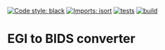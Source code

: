 [![Code style: black](https://img.shields.io/badge/code%20style-black-000000.svg)](https://github.com/psf/black)
[![Imports: isort](https://img.shields.io/badge/%20imports-isort-%231674b1?style=flat&labelColor=ef8336)](https://pycqa.github.io/isort/)
[![tests](https://github.com/fcbg-hnp/egi2bids/actions/workflows/pytest.yml/badge.svg?branch=main)](https://github.com/fcbg-hnp/egi2bids/actions/workflows/pytest.yml)
[![build](https://github.com/fcbg-hnp/egi2bids/actions/workflows/build.yml/badge.svg?branch=main)](https://github.com/fcbg-hnp/egi2bids/actions/workflows/build.yml)

# EGI to BIDS converter
